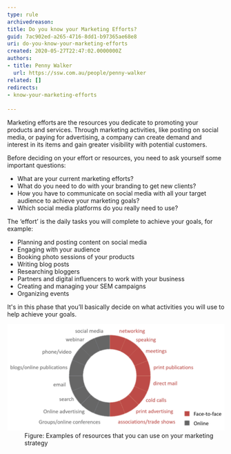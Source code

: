 ```yaml
---
type: rule
archivedreason: 
title: Do you know your Marketing Efforts?
guid: 7ac902ed-a265-4716-8dd1-b97365ae68e8
uri: do-you-know-your-marketing-efforts
created: 2020-05-27T22:47:02.0000000Z
authors:
- title: Penny Walker
  url: https://ssw.com.au/people/penny-walker
related: []
redirects:
- know-your-marketing-efforts

---
```


Marketing efforts are the resources you dedicate to promoting your products and services. Through marketing activities, like posting on social media, or paying for advertising, a company can create demand and interest in its items and gain greater visibility with potential customers.

<!--endintro-->

Before deciding on your effort or resources, you need to ask yourself some important questions:



* What are your current marketing efforts?
* What do you need to do with your branding to get new clients?
* How you have to communicate on social media with all your target audience to achieve your marketing goals?
* Which social media platforms do you really need to use?


The ‘effort’ is the daily tasks you will complete to achieve your goals, for example:

* Planning and posting content on social media
* Engaging with your audience
* Booking photo sessions of your products
* Writing blog posts
* Researching bloggers
* Partners and digital influencers to work with your business
* Creating and managing your SEM campaigns
* Organizing events


It's in this phase that you’ll basically decide on what activities you will use to help achieve your goals.
<dl class="image"><dt><img src="marketing-stragtegy-resources.png" alt="marketing-stragtegy-resources.png" style="width:750px;"></dt><dd>Figure: Examples of resources that you can use on your marketing strategy<br></dd></dl>

